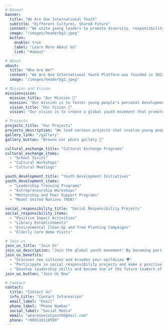 ```yaml
---
# Banner
banner:
  title: "We Are One International Youth"
  subtitle: "Different Cultures, Shared Future"
  content: "We unite young leaders to promote diversity, responsibility, and a sustainable future"
  image: "/images/headerbg2.jpeg"
  button:
    enable: true
    label: "Learn More About Us"
    link: "#about"

# About
about:
  title: "Who Are We?"
  content: "We Are One International Youth Platform was founded in 2022 at Bursa Uludağ University, emerging from a multicultural community. Our aim is to support the personal development of young people, encourage them to contribute to society as global citizens, promote intercultural dialogue, and involve them in social responsibility projects. Through various activities, workshops, and collaborative initiatives, We Are One fosters an inclusive environment where young individuals from different cultural backgrounds can exchange ideas and perspectives. By engaging in educational and leadership programs, participants not only enhance their skills but also become ambassadors of change, advocating for unity and mutual understanding in an increasingly interconnected world. The platform serves as a bridge, connecting youth with opportunities to positively impact both local and international communities."
  image: "/images/headerbg2.jpeg"

# Mission and Vision
missionvision:
  mission_title: "Our Mission 🎯"
  mission: "Our mission is to foster young people's personal development, encouraging social responsibility, cultural diversity, and leadership. We aim to prepare them to tackle social, environmental, and community challenges with a future-focused mindset."
  vision_title: "Our Vision 🚀"
  vision: "Our vision is to create a global youth movement that promotes intercultural dialogue, tolerance, and solidarity. We aim to raise leaders who advocate for peace, sustainable development, and actively contribute to society."

# Projects
projects_title: "Our Projects"
projects_description: "We lead various projects that involve young people in contributing to society and the environment."
gallery_link: "/gallery"
gallery_button: "Browse our photo gallery 📸"

cultural_exchange_title: "Cultural Exchange Programs"
cultural_exchange_items:
  - "School Visits"
  - "Cultural Workshops"
  - "Cultural Meetings"

youth_development_title: "Youth Development Initiatives"
youth_development_items:
  - "Leadership Training Programs"
  - "Entrepreneurship Workshops"
  - "Mentorship and Peer Support Programs"
  - "Model United Nations (MUN)"

social_responsibility_title: "Social Responsibility Projects"
social_responsibility_items:
  - "Positive Impact Activities"
  - "Library Establishments"
  - "Environmental Clean-Up and Tree Planting Campaigns"
  - "Elderly Care Home Visits"

# Join us
join_us_title: "Join Us"
join_us_description: "Join the global youth movement! By becoming part of We Are One, you can:"
join_us_benefits:
  - "Discover new cultures and broaden your worldview 🌍"
  - "Participate in social responsibility projects and make a positive impact on society 🤝"
  - "Develop leadership skills and become one of the future leaders of the world 🌟"
join_us_button: "Join Us Now"

# Contact
contact:
  title: "Contact Us"
  info_title: "Contact Information"
  email_label: "Email"
  phone_label: "Phone Number"
  social_label: "Social Media"
  email: "weareoneintyouth@gmail.com"
  phone: "+905510110599"
---
```

